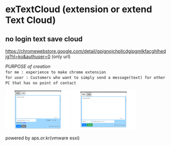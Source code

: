 # exTextCloud (extension or extend Text Cloud)

## no login text save cloud
https://chromewebstore.google.com/detail/gpignojchpllcdgjpgmlkfacghlhedjg?hl=ko&authuser=0 (only url)

*PURPOSE of creation*  
`for me : experience to make chrome extension`<br>
`for user : Customers who want to simply send a message(text) for other PC that has no point of contact`  

<img src="screenshot_save.png" width="40%" height="40%">  <img src="screenshot_load.png" width="40%" height="40%">

powered by aps.or.kr(vmware esxi)
